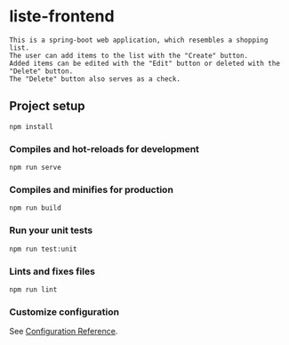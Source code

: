 # liste-frontend
```
This is a spring-boot web application, which resembles a shopping list.
The user can add items to the list with the "Create" button.
Added items can be edited with the "Edit" button or deleted with the "Delete" button.
The "Delete" button also serves as a check.
```

## Project setup
```
npm install
```

### Compiles and hot-reloads for development
```
npm run serve
```

### Compiles and minifies for production
```
npm run build
```

### Run your unit tests
```
npm run test:unit
```

### Lints and fixes files
```
npm run lint
```

### Customize configuration
See [Configuration Reference](https://cli.vuejs.org/config/).
